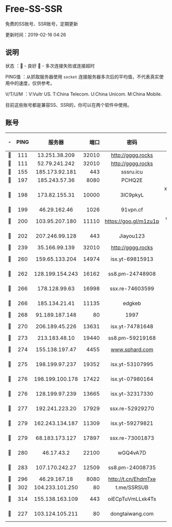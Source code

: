 # Free-SS-SSR

免费的SS账号、SSR账号，定期更新

更新时间：2019-02-16 04:26

## 说明

状态     ：🙂 - 良好 🙁 - 多次连接失败或连接超时

PING值   ：从抓取服务器使用 `socket` 连接服务器多次后的平均值，不代表真实使用中的速度，仅供参考。

V/T/U/M  ：V:Vultr US. T:China Telecom. U:China Unicom. M:China Mobile.

目前这些账号都是兼容SS、SSR的，你可以在两个软件中使用。

## 账号

|-|PING|服务器|端口|密码|加密方式|区域|V/T/U/M|
|:----:|:----:|:-----:|-----:|:----:|:----:|:----:|:----:|
|🙂|111|13.251.38.209|32010|http://gggg.rocks|chacha20|SG|10↑/10↑/10↑/10↑|
|🙂|111|52.79.241.242|32010|http://gggg.rocks|chacha20|KR|10↑/10↑/10↑/10↑|
|🙂|155|185.173.92.181|443|sssru.icu|rc4-md5|RU|10↑/10↑/10↑/10↑|
|🙂|197|185.243.57.36|8080|PCHQ2E|rc4-md5|US|10↑/10↑/10↑/10↑|
|🙂|198|173.82.155.31|10000|3IC9pkyL|xchacha20-ietf-poly1305|US|10↑/10↑/10↑/10↑|
|🙂|199|46.29.162.46|1026|91vpn.cf|rc4-md5|RU|10↑/10↑/10↑/10↑|
|🙂|200|103.95.207.180|11110|https://goo.gl/m1zu1p|chacha20-ietf|US|10↑/10↑/10↑/10↑|
|🙂|202|207.246.99.128|443|Jiayou123|aes-256-cfb|US|10↑/10↑/10↑/10↑|
|🙂|239|35.166.99.139|32010|http://gggg.rocks|chacha20|US|10↑/10↑/10↑/10↑|
|🙂|260|159.65.133.204|14974|isx.yt-69815913|aes-256-cfb|SG|10↑/10↑/10↑/10↑|
|🙂|262|128.199.154.243|16162|ss8.pm-24748908|aes-256-cfb|SG|10↑/10↑/9↑/10↑|
|🙂|266|178.128.99.63|16998|ssx.re-74603599|aes-256-cfb|SG|7↑/6↑/6↑/6↑|
|🙂|266|185.134.21.41|11135|edgkeb|aes-256-cfb|GB|10↑/10↑/10↑/10↑|
|🙂|268|91.189.187.148|80|1997|chacha20|US|10↑/10↑/10↑/10↑|
|🙂|270|206.189.45.226|13631|isx.yt-74781648|aes-256-cfb|SG|10↑/10↑/10↑/10↑|
|🙂|273|213.183.48.10|19440|ss8.pm-59219168|rc4-md5|RU|6↓/6↑/7↑/6↑|
|🙂|274|155.138.197.47|4455|www.sphard.com|aes-256-cfb|US|10↑/10↑/10↑/10↑|
|🙂|275|198.199.97.237|19352|isx.yt-53107995|aes-256-cfb|US|10↑/10↑/10↑/10↑|
|🙂|276|198.199.100.178|17422|isx.yt-07980164|aes-256-cfb|US|10↑/10↑/10↑/10↑|
|🙂|276|128.199.97.239|13665|isx.yt-32317330|aes-256-cfb|SG|10↑/10↑/10↑/10↑|
|🙂|277|192.241.223.20|17929|ssx.re-52929270|aes-256-cfb|US|7↑/6↑/6↑/6↑|
|🙂|279|162.243.134.187|11309|isx.yt-59279821|aes-256-cfb|US|10↑/10↑/10↑/10↑|
|🙂|279|68.183.173.127|17897|ssx.re-73001873|aes-256-cfb|US|7↑/6↑/6↑/6↑|
|🙂|280|46.17.43.2|22100|wGQ4vA7D|aes-256-gcm|RU|10↑/10↑/10↑/10↑|
|🙂|283|107.170.242.27|12509|ss8.pm-24008735|aes-256-cfb|US|7↑/6↑/6↑/6↑|
|🙂|296|46.29.167.18|8080|http://t.cn/EhdmTxe|rc4-md5|RU|10↑/10↑/10↑/10↑|
|🙂|302|104.233.101.250|80|t.me/SSRSUB|rc4-md5|CA|10↑/10↑/10↑/10↑|
|🙂|314|155.138.163.109|443|oiECpTuVmLLxk4Ts|aes-256-cfb|US|10↑/10↑/10↑/10↑|
|🙂|227|103.124.105.211|80|dongtaiwang.com|aes-256-cfb|US|10↑/9↑/10↑/10↑|
